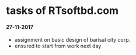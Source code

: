 # tasks of RTsoftbd.com

#### 27-11-2017

- assignment on basic design of barisal city corp.
- ensured to start from work next day